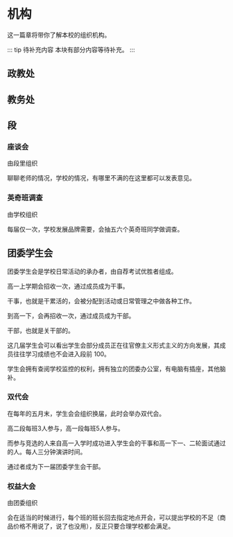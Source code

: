 # 机构

这一篇章将带你了解本校的组织机构。

::: tip 待补充内容
本块有部分内容等待补充。
:::
## 政教处

## 教务处

## 段

### 座谈会

由段里组织

聊聊老师的情况，学校的情况，有哪里不满的在这里都可以发表意见。

### 英奇班调查

由学校组织

每届仅一次，学校发展品牌需要，会抽五六个英奇班同学做调查。

## 团委学生会

团委学生会是学校日常活动的承办者，由自荐考试优胜者组成。

高一上学期会招收一次，通过成员成为干事。

干事，也就是干累活的，会被分配到活动或日常管理之中做各种工作。

到高一下，会再招收一次，通过成员成为干部。

干部，也就是关干部的。

这几届学生会可以看出学生会部分成员正在往官僚主义形式主义的方向发展，其成员往往学习成绩也不会进入段前 100。

学生会拥有查阅学校监控的权利，拥有独立的团委办公室，有电脑有插座，其他脑补。

### 双代会

在每年的五月末，学生会会组织换届，此时会举办双代会。

高二段每班3人参与，高一段每班5人参与。

而参与竞选的人来自高一入学时成功进入学生会的干事和高一下一、二轮面试通过的人。每人三分钟演讲时间。

通过者成为下一届团委学生会干部。

### 权益大会

由团委组织

会在适当的时候进行，每个班的班长回去指定地点开会，可以提出学校的不足（商品价格不用说了，说了也没用），反正只要合理学校都会满足。
